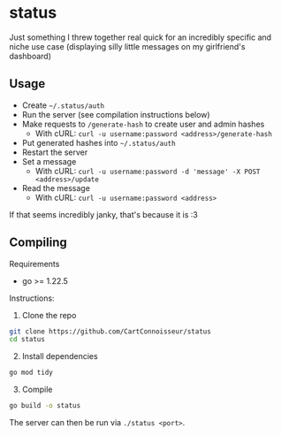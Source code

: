 # status

Just something I threw together real quick for an incredibly specific and niche use case (displaying silly little messages on my girlfriend's dashboard)

## Usage
- Create `~/.status/auth`
- Run the server (see compilation instructions below)
- Make requests to `/generate-hash` to create user and admin hashes
    - With cURL: `curl -u username:password <address>/generate-hash`
- Put generated hashes into `~/.status/auth`
- Restart the server
- Set a message
    - With cURL: `curl -u username:password -d 'message' -X POST <address>/update`
- Read the message
    - With cURL: `curl -u username:password <address>`

If that seems incredibly janky, that's because it is :3

## Compiling
Requirements
- go >= 1.22.5

Instructions:
1. Clone the repo
```bash
git clone https://github.com/CartConnoisseur/status
cd status
```
2. Install dependencies
```bash
go mod tidy
```

3. Compile
```bash
go build -o status
```

The server can then be run via `./status <port>`.

